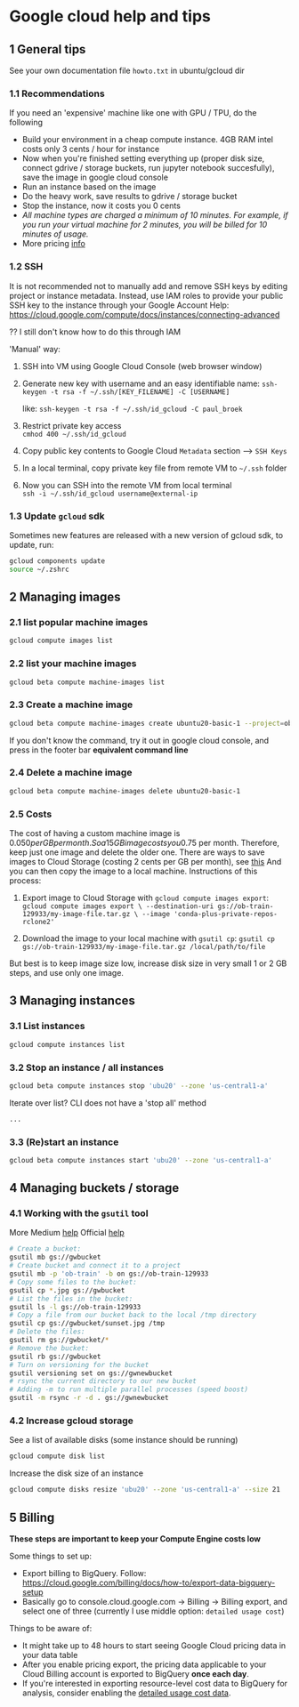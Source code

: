 # Google cloud help and tips

## 1 General tips

See your own documentation file `howto.txt` in ubuntu/gcloud dir

### 1.1 Recommendations

If you need an 'expensive' machine like one with GPU / TPU, do the following

- Build your environment in a cheap compute instance. 4GB RAM intel costs only 3 cents / hour for instance
- Now when you're finished setting everything up (proper disk size, connect gdrive / storage buckets, run jupyter notebook succesfully), save the image in google cloud console
- Run an instance based on the image
- Do the heavy work, save results to gdrive / storage bucket
- Stop the instance, now it costs you 0 cents
- _All machine types are charged a minimum of 10 minutes. For example, if you run your virtual machine for 2 minutes, you will be billed for 10 minutes of usage._
- More pricing [info](https://blog.optimal.io/CPO200-Pricing-Questions-Google-Cloud/)

### 1.2 SSH

It is not recommended not to manually add and remove SSH keys by editing project or instance metadata. 
Instead, use IAM roles to provide your public SSH key to the instance through your Google Account
Help:
https://cloud.google.com/compute/docs/instances/connecting-advanced

?? I still don't know how to do this through IAM

'Manual' way:

1. SSH into VM using Google Cloud Console (web browser window)

2. Generate new key with username and an easy identifiable name:
	`ssh-keygen -t rsa -f ~/.ssh/[KEY_FILENAME] -C [USERNAME]`

	like: `ssh-keygen -t rsa -f ~/.ssh/id_gcloud -C paul_broek`

3. Restrict private key access  
 	`cmhod 400 ~/.ssh/id_gcloud`

4. Copy public key contents to Google Cloud `Metadata` section ⟶ `SSH Keys`

5. In a local terminal, copy private key file from remote VM to `~/.ssh` folder

6. Now you can SSH into the remote VM from local terminal  
	`ssh -i ~/.ssh/id_gcloud username@external-ip`

### 1.3 Update `gcloud` sdk

Sometimes new features are released with a new version of gcloud sdk, to update, run: 
```bash
gcloud components update
source ~/.zshrc
```

## 2 Managing images

### 2.1 list popular machine images

```bash
gcloud compute images list
```

### 2.2 list your machine images

```bash
gcloud beta compute machine-images list
```

### 2.3 Create a machine image

```bash
gcloud beta compute machine-images create ubuntu20-basic-1 --project=ob-train --source-instance=ubuntu20-basic --source-instance-zone=us-central1-a --storage-location=us
```

If you don't know the command, try it out in google cloud console, and press in the footer bar **equivalent command line**

### 2.4 Delete a machine image

```bash
gcloud beta compute machine-images delete ubuntu20-basic-1
```

### 2.5 Costs

The cost of having a custom machine image is $0.050 per GB per month. So a 15GB image costs you 0.75$ per month. Therefore, keep just one image and delete the older one.
There are ways to save images to Cloud Storage (costing 2 cents per GB per month), see [this](https://stackoverflow.com/questions/59723073/how-to-download-a-google-cloud-compute-engine-vm-instance)
And you can then copy the image to a local machine. Instructions of this process:  

1. Export image to Cloud Storage with `gcloud compute images export`:
	`gcloud compute images export \
    --destination-uri gs://ob-train-129933/my-image-file.tar.gz \
    --image 'conda-plus-private-repos-rclone2' `

2. Download the image to your local machine with `gsutil cp`:
	`gsutil cp gs://ob-train-129933/my-image-file.tar.gz /local/path/to/file`

But best is to keep image size low, increase disk size in very small 1 or 2 GB steps, and use only one image.

## 3 Managing instances

### 3.1 List instances

```bash
gcloud compute instances list
```

### 3.2 Stop an instance / all instances

```bash
gcloud beta compute instances stop 'ubu20' --zone 'us-central1-a'
```

Iterate over list? CLI does not have a 'stop all' method
```bash
...
```

### 3.3 (Re)start an instance

```bash
gcloud beta compute instances start 'ubu20' --zone 'us-central1-a'
```

## 4 Managing buckets / storage

### 4.1 Working with the `gsutil` tool

More Medium [help](https://medium.com/google-cloud/google-cloud-storage-tutorial-part-1-aee81f9d3247)
Official [help](https://cloud.google.com/storage/docs/gsutil)
 
```bash
# Create a bucket:
gsutil mb gs://gwbucket
# Create bucket and connect it to a project
gsutil mb -p 'ob-train' -b on gs://ob-train-129933
# Copy some files to the bucket:
gsutil cp *.jpg gs://gwbucket
# List the files in the bucket:
gsutil ls -l gs://ob-train-129933
# Copy a file from our bucket back to the local /tmp directory
gsutil cp gs://gwbucket/sunset.jpg /tmp
# Delete the files:
gsutil rm gs://gwbucket/*
# Remove the bucket:
gsutil rb gs://gwbucket
# Turn on versioning for the bucket
gsutil versioning set on gs://gwnewbucket
# rsync the current directory to our new bucket
# Adding -m to run multiple parallel processes (speed boost)
gsutil -m rsync -r -d . gs://gwnewbucket
```

### 4.2 Increase gcloud storage

See a list of available disks (some instance should be running)

```bash
gcloud compute disk list
```

Increase the disk size of an instance

```bash
gcloud compute disks resize 'ubu20' --zone 'us-central1-a' --size 21
```

## 5 Billing

**These steps are important to keep your Compute Engine costs low**

Some things to set up:

- Export billing to BigQuery. Follow: https://cloud.google.com/billing/docs/how-to/export-data-bigquery-setup 
- Basically go to console.cloud.google.com -> Billing -> Billing export, and select one of three (currently I use middle option: `detailed usage cost`)

Things to be aware of:

* It might take up to 48 hours to start seeing Google Cloud pricing data in your data table
* After you enable pricing export, the pricing data applicable to your Cloud Billing account is exported to BigQuery **once each day**.
* If you're interested in exporting resource-level cost data to BigQuery for analysis, consider enabling the [detailed usage cost data](https://cloud.google.com/billing/docs/how-to/export-data-bigquery-tables#detailed-usage-cost-data-schema).